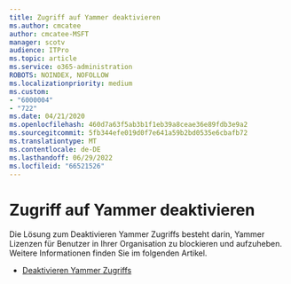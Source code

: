 ```yaml
---
title: Zugriff auf Yammer deaktivieren
ms.author: cmcatee
author: cmcatee-MSFT
manager: scotv
audience: ITPro
ms.topic: article
ms.service: o365-administration
ROBOTS: NOINDEX, NOFOLLOW
ms.localizationpriority: medium
ms.custom:
- "6000004"
- "722"
ms.date: 04/21/2020
ms.openlocfilehash: 460d7a63f5ab3b1f1eb39a8ceae36e89fdb3e9a2
ms.sourcegitcommit: 5fb344efe019d0f7e641a59b2bd0535e6cbafb72
ms.translationtype: MT
ms.contentlocale: de-DE
ms.lasthandoff: 06/29/2022
ms.locfileid: "66521526"
---
```

# <a name="disable-access-to-yammer"></a>Zugriff auf Yammer deaktivieren

Die Lösung zum Deaktivieren Yammer Zugriffs besteht darin, Yammer Lizenzen für Benutzer in Ihrer Organisation zu blockieren und aufzuheben. Weitere Informationen finden Sie im folgenden Artikel.
  
- [Deaktivieren Yammer Zugriffs](https://docs.microsoft.com/yammer/manage-yammer-users/turn-off-user-access)

